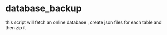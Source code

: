 # database_backup
this script will fetch an online database , create json files for each table and then zip it

